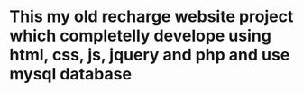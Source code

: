 # This my old recharge website project which completelly develope using html, css, js, jquery and php and use mysql database